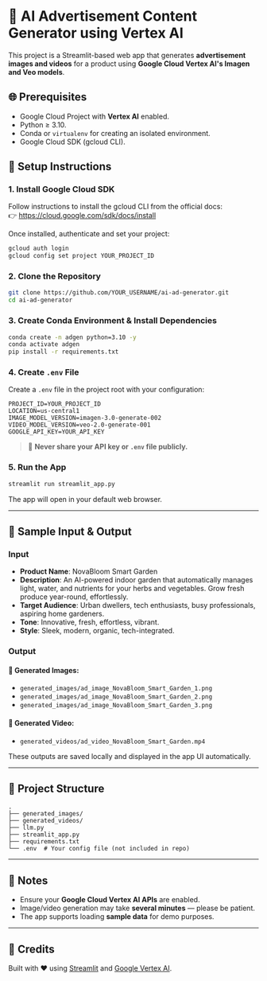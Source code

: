 # 🚀 AI Advertisement Content Generator using Vertex AI

This project is a Streamlit-based web app that generates **advertisement images and videos** for a product using **Google Cloud Vertex AI's Imagen and Veo models**.

## 🌐 Prerequisites

- Google Cloud Project with **Vertex AI** enabled.
- Python ≥ 3.10.
- Conda or `virtualenv` for creating an isolated environment.
- Google Cloud SDK (gcloud CLI).

## 🔧 Setup Instructions

### 1. Install Google Cloud SDK

Follow instructions to install the gcloud CLI from the official docs:  
👉 https://cloud.google.com/sdk/docs/install

Once installed, authenticate and set your project:
```bash
gcloud auth login
gcloud config set project YOUR_PROJECT_ID
````

### 2. Clone the Repository

```bash
git clone https://github.com/YOUR_USERNAME/ai-ad-generator.git
cd ai-ad-generator
```

### 3. Create Conda Environment & Install Dependencies

```bash
conda create -n adgen python=3.10 -y
conda activate adgen
pip install -r requirements.txt
```

### 4. Create `.env` File

Create a `.env` file in the project root with your configuration:

```env
PROJECT_ID=YOUR_PROJECT_ID
LOCATION=us-central1
IMAGE_MODEL_VERSION=imagen-3.0-generate-002
VIDEO_MODEL_VERSION=veo-2.0-generate-001
GOOGLE_API_KEY=YOUR_API_KEY
```

> 🔐 **Never share your API key or `.env` file publicly.**

### 5. Run the App

```bash
streamlit run streamlit_app.py
```

The app will open in your default web browser.

---

## 🧪 Sample Input & Output

### Input

* **Product Name**: NovaBloom Smart Garden
* **Description**: An AI-powered indoor garden that automatically manages light, water, and nutrients for your herbs and vegetables. Grow fresh produce year-round, effortlessly.
* **Target Audience**: Urban dwellers, tech enthusiasts, busy professionals, aspiring home gardeners.
* **Tone**: Innovative, fresh, effortless, vibrant.
* **Style**: Sleek, modern, organic, tech-integrated.

### Output

#### 📸 Generated Images:

* `generated_images/ad_image_NovaBloom_Smart_Garden_1.png`
* `generated_images/ad_image_NovaBloom_Smart_Garden_2.png`
* `generated_images/ad_image_NovaBloom_Smart_Garden_3.png`

#### 🎥 Generated Video:

* `generated_videos/ad_video_NovaBloom_Smart_Garden.mp4`

These outputs are saved locally and displayed in the app UI automatically.

---

## 📂 Project Structure

```
.
├── generated_images/
├── generated_videos/
├── llm.py
├── streamlit_app.py
├── requirements.txt
└── .env  # Your config file (not included in repo)
```

---

## 📌 Notes

* Ensure your **Google Cloud Vertex AI APIs** are enabled.
* Image/video generation may take **several minutes** — please be patient.
* The app supports loading **sample data** for demo purposes.

---

## 🧠 Credits

Built with ❤️ using [Streamlit](https://streamlit.io) and [Google Vertex AI](https://cloud.google.com/vertex-ai/docs/generative-ai/overview).

